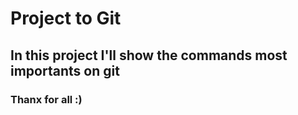 # Project to Git
## In this project I'll show the commands most importants on git
### Thanx for all :)